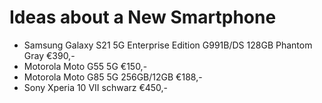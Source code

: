 # Ideas about a New Smartphone

- Samsung Galaxy S21 5G Enterprise Edition G991B/DS 128GB Phantom Gray €390,-
- Motorola Moto G55 5G €150,-
- Motorola Moto G85 5G 256GB/12GB €188,-
- Sony Xperia 10 VII schwarz €450,-
